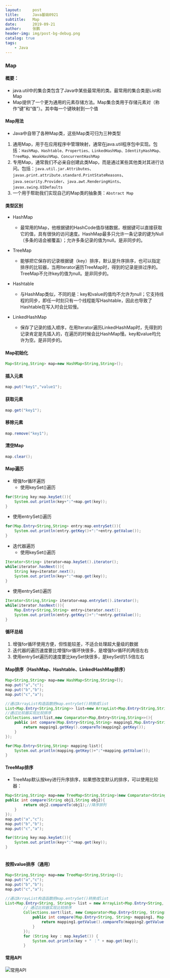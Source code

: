 ```yaml
---
layout:     post 
title:      Java基础0921
subtitle:   Map
date:       2019-09-21
author:     张鹏
header-img: img/post-bg-debug.png
catalog: true   
tags:                         
    - Java
---
```


### Map

#### 概要：
- java.util中的集合类包含了Java中某些最常用的类。最常用的集合类是List和Map
- Map提供了一个更为通用的元素存储方法。Map集合类用于存储元素对（称作“键”和“值”）。其中每一个键映射到一个值

#### Map用法

- Java中自带了各种Map类，这些Map类可归为三种类型

1. 通用Map，用于在应用程序中管理映射，通常在java.util程序包中实现。包括：`HashMap、Hashtable、Properties、LinkedHashMap、IdentityHashMap、TreeMap、WeakHashMap、ConcurrentHashMap`
2. 专用Map，通常我们不必亲自创建此类Map，而是通过某些其他类对其进行访问。包括：`java.util.jar.Attributes`、`javax.print.attribute.standard.PrintStateReasons`、`java.security.Provider`、`java.awt.RenderingHints`、`javax.swing.UIDefaults`
3. 一个用于帮助我们实现自己的Map类的抽象类：`Abstract Map`

#### 类型区别

- HashMap
   - 最常用的Map，他根据键的HashCode值存储数据，根据键可以直接获取它的值，具有很快的访问速度。HashMap最多只允许一条记录的键为Null（多条的话会被覆盖）；允许多条记录的值为null。是非同步的。

- TreeMap
   - 能够把它保存的记录根据键（key）排序，默认是升序排序，也可以指定排序的比较器，当用Iterator遍历TreeMap时，得到的记录是排过序的。TreeMap不允许key的值为null。是非同步的。

- Hashtable
   - 与HashMap类似，不同的是：key和value的值均不允许为null；它支持线程的同步，即任一时刻只有一个线程能写Hashtable，因此也导致了Hashtable在写入时会比较慢。

- LinkedHashMap
   - 保存了记录的插入顺序，在用Iterator遍历LinkedHashMap时，先得到的记录肯定是先插入的，在遍历的时候会比HashMap慢。key和value均允许为空。是非同步的。

#### Map初始化

```java
Map<String,String> map=new HashMap<String,String>();
```

#### 插入元素

```java
map.put("key1","value1");
```

#### 获取元素

```java
map.get("key1");
```

#### 移除元素

```java
map.remove("key1");
```

#### 清空Map

```java
map.clear();
```

#### Map遍历

- 增强for循环遍历
   - 使用keySet()遍历

```java
for(String key:map.keySet()){
    System.out.println(key+":"+map.get(key));
}
```
   - 使用entrySet()遍历

```java
for(Map.Entry<String,String> entry:map.entrySet()){
    System.out.println(entry.getKey()+":"+entry.getValue());
}
```

- 迭代器遍历
   - 使用keySet()遍历

```java
Iterator<String> iterator=map.keySet().iterator();
while(iterator.hasNext()){
    String key=iterator.next();
    System.out.println(key+":"+map.get(key));
}
```

   - 使用entrySet()遍历

```java
Iterator<String,String> iterator=map.entrySet().iterator();
while(iterator.hasNext()){
    Map.Entry<String,String> entry=iterator.next();
    System.out.println(entry.getKey()+":"+entry.getValue());
}
```

#### 循环总结

1. 增强for循环使用方便，但性能较差，不适合处理超大量级的数据
2. 迭代器的遍历速度要比增强for循环快很多，是增强for循环的两倍左右
3. 使用entrySet遍历的速度要比keySet快很多，是keySet的1.5倍左右

#### Map排序（HashMap、Hashtable、LinkedHashMap排序）

```java
Map<String,String> map=new HashMap<String,String>();
map.put("a","c");
map.put("b","b");
map.put("c","a");

//通过ArrayList构造函数把map.entrySet()转换成list
List<Map.Entry<String,String>> list=new ArrayList<Map.Entry<String,String>>(map.entrySet());
//通过比较器实现比较排序
Collections.sort(list,new Comparator<Map,Entry<String,String>>(){
    public int compare(Map.Entry<String,String> mapping1,Map.Entry<String,String> mapping2){
        return mapping1.getKey().compareTo(mapping2.getKey());
    }
});

for(Map.Entry<String,String> mapping:list){
    System.out.println(mapping.getKey()+":"+mapping.getValue());
}
```

#### TreeMap排序

- TreeMap默认按key进行升序排序，如果想改变默认的排序，可以使用比较器：

```java
Map<String,String> map=new TreeMap<String,String>(new Comparator<String>(){
public int compare(String obj1,String obj2){
        return obj2.compareTo(obj1);//降序排列
    }
});
map.put("a","c");
map.put("b","b");
map.put("c","a");

for(String key:map.keySet()){
    System.out.println(key+":"+map.get(key));
}
    
```

#### 按照value排序（通用）

```java
Map<String,String> map=new TreeMap<String,String>();
map.put("a","c");
map.put("b","b");
map.put("c","a");

//通过ArrayList构造函数把map.entrySet()转换成list
List<Map.Entry<String, String>> list = new ArrayList<Map.Entry<String, String>>(map.entrySet());
        // 通过比较器实现比较排序
        Collections.sort(list, new Comparator<Map.Entry<String, String>>() {
            public int compare(Map.Entry<String, String> mapping1, Map.Entry<String, String> mapping2) {
                return mapping1.getValue().compareTo(mapping2.getValue());
            }
        });
        for (String key : map.keySet()) {
            System.out.println(key + " ：" + map.get(key));
        }
```

#### 常用API

![常用API](https://github.com/Jokerboozp/Jokerboozp.github.io/raw/master/img/%E6%89%B9%E6%B3%A8%202019-09-21%20180155.png)